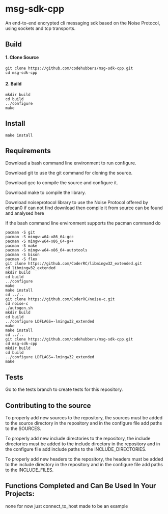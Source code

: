 # msg-sdk-cpp
An end-to-end encrypted cli messaging sdk based on the Noise Protocol, using sockets and tcp transports.

## Build

#### 1. Clone Source
    git clone https://github.com/codehubbers/msg-sdk-cpp.git
    cd msg-sdk-cpp

#### 2. Build
    mkdir build
    cd build
    ../configure
    make

## Install
    make install

## Requirements

Download a bash command line environment to run configure.

Download git to use the git command for cloning the source.

Download gcc to compile the source and configure it.

Download make to compile the library.

Download noiseprotocol library to use the Noise Protocol offered by efecan0 if can not find download then compile it from source can be found and analysed here

If the bash command line environment supports the pacman command do

    pacman -S git
    pacman -S mingw-w64-x86_64-gcc
    pacman -S mingw-w64-x86_64-g++
    pacman -S make
    pacman -S mingw-w64-x86_64-autotools
    pacman -S bison
    pacman -S flex
    git clone https://github.com/CoderRC/libmingw32_extended.git
    cd libmingw32_extended
    mkdir build
    cd build
    ../configure
    make
    make install
    cd ../..
    git clone https://github.com/CoderRC/noise-c.git
    cd noise-c
    ./autogen.sh
    mkdir build
    cd build
    ../configure LDFLAGS=-lmingw32_extended
    make
    make install
    cd ../..
    git clone https://github.com/codehubbers/msg-sdk-cpp.git
    cd msg-sdk-cpp
    mkdir build
    cd build
    ../configure LDFLAGS=-lmingw32_extended
    make

## Tests

Go to the tests branch to create tests for this repository.

## Contributing to the source

To properly add new sources to the repository, the sources must be added to the source directory in the repository and in the configure file add paths to the SOURCES.

To properly add new include directories to the repository, the include directories must be added to the include directory in the repository and in the configure file add include paths to the INCLUDE_DIRECTORIES.

To properly add new headers to the repository, the headers must be added to the include directory in the repository and in the configure file add paths to the INCLUDE_FILES.

## Functions Completed and Can Be Used In Your Projects:
none for now just connect_to_host made to be an example